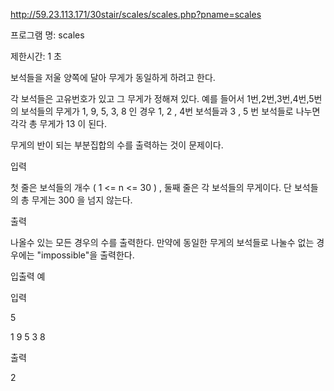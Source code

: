 http://59.23.113.171/30stair/scales/scales.php?pname=scales


프로그램 명: scales

제한시간: 1 초

보석들을 저울 양쪽에 달아 무게가 동일하게 하려고 한다.



각 보석들은 고유번호가 있고 그 무게가 정해져 있다. 예를 들어서 1번,2번,3번,4번,5번의 보석들의 무게가 1, 9, 5, 3, 8 인 경우 1, 2 , 4번 보석들과 3 , 5 번 보석들로 나누면 각각 총 무게가 13 이 된다.



무게의 반이 되는 부분집합의 수를 출력하는 것이 문제이다.



입력



첫 줄은 보석들의 개수 ( 1 <= n <= 30 ) , 둘째 줄은 각 보석들의 무게이다. 단 보석들의 총 무게는 300 을 넘지 않는다.

출력



나올수 있는 모든 경우의 수를 출력한다. 만약에 동일한 무게의 보석들로 나눌수 없는 경우에는 "impossible"을 출력한다.

입출력 예



입력



5

1 9 5 3 8



출력



2

